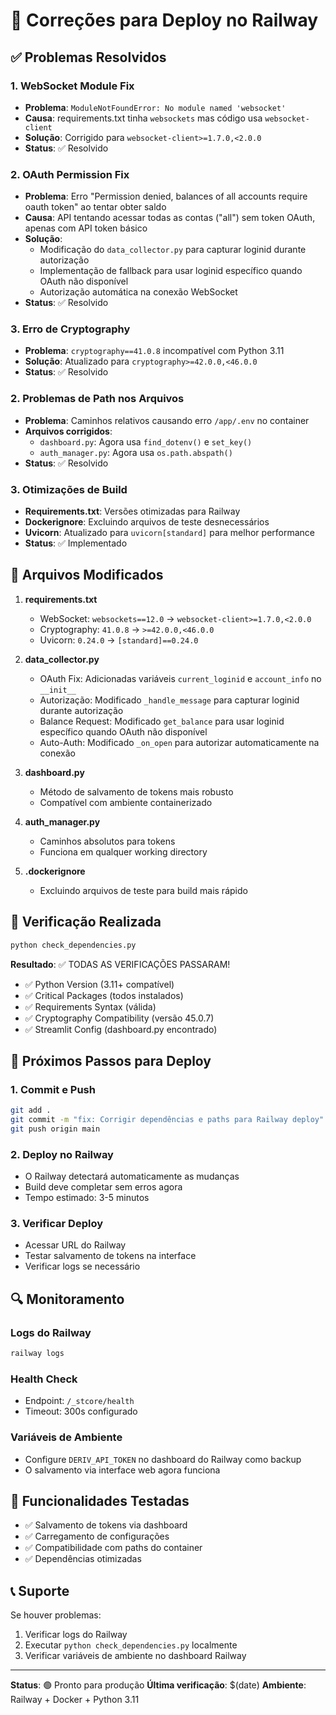 # 🚀 Correções para Deploy no Railway

## ✅ Problemas Resolvidos

### 1. **WebSocket Module Fix**
- **Problema**: `ModuleNotFoundError: No module named 'websocket'`
- **Causa**: requirements.txt tinha `websockets` mas código usa `websocket-client`
- **Solução**: Corrigido para `websocket-client>=1.7.0,<2.0.0`
- **Status**: ✅ Resolvido

### 2. **OAuth Permission Fix**
- **Problema**: Erro "Permission denied, balances of all accounts require oauth token" ao tentar obter saldo
- **Causa**: API tentando acessar todas as contas ("all") sem token OAuth, apenas com API token básico
- **Solução**: 
  - Modificação do `data_collector.py` para capturar loginid durante autorização
  - Implementação de fallback para usar loginid específico quando OAuth não disponível
  - Autorização automática na conexão WebSocket
- **Status**: ✅ Resolvido

### 3. **Erro de Cryptography**
- **Problema**: `cryptography==41.0.8` incompatível com Python 3.11
- **Solução**: Atualizado para `cryptography>=42.0.0,<46.0.0`
- **Status**: ✅ Resolvido

### 2. **Problemas de Path nos Arquivos**
- **Problema**: Caminhos relativos causando erro `/app/.env` no container
- **Arquivos corrigidos**:
  - `dashboard.py`: Agora usa `find_dotenv()` e `set_key()`
  - `auth_manager.py`: Agora usa `os.path.abspath()`
- **Status**: ✅ Resolvido

### 3. **Otimizações de Build**
- **Requirements.txt**: Versões otimizadas para Railway
- **Dockerignore**: Excluindo arquivos de teste desnecessários
- **Uvicorn**: Atualizado para `uvicorn[standard]` para melhor performance
- **Status**: ✅ Implementado

## 🔧 Arquivos Modificados

1. **requirements.txt**
   - WebSocket: `websockets==12.0` → `websocket-client>=1.7.0,<2.0.0`
   - Cryptography: `41.0.8` → `>=42.0.0,<46.0.0`
   - Uvicorn: `0.24.0` → `[standard]==0.24.0`

2. **data_collector.py**
   - OAuth Fix: Adicionadas variáveis `current_loginid` e `account_info` no `__init__`
   - Autorização: Modificado `_handle_message` para capturar loginid durante autorização
   - Balance Request: Modificado `get_balance` para usar loginid específico quando OAuth não disponível
   - Auto-Auth: Modificado `_on_open` para autorizar automaticamente na conexão

3. **dashboard.py**
   - Método de salvamento de tokens mais robusto
   - Compatível com ambiente containerizado

4. **auth_manager.py**
   - Caminhos absolutos para tokens
   - Funciona em qualquer working directory

5. **.dockerignore**
   - Excluindo arquivos de teste para build mais rápido

## 🧪 Verificação Realizada

```bash
python check_dependencies.py
```

**Resultado**: ✅ TODAS AS VERIFICAÇÕES PASSARAM!

- ✅ Python Version (3.11+ compatível)
- ✅ Critical Packages (todos instalados)
- ✅ Requirements Syntax (válida)
- ✅ Cryptography Compatibility (versão 45.0.7)
- ✅ Streamlit Config (dashboard.py encontrado)

## 🚀 Próximos Passos para Deploy

### 1. **Commit e Push**
```bash
git add .
git commit -m "fix: Corrigir dependências e paths para Railway deploy"
git push origin main
```

### 2. **Deploy no Railway**
- O Railway detectará automaticamente as mudanças
- Build deve completar sem erros agora
- Tempo estimado: 3-5 minutos

### 3. **Verificar Deploy**
- Acessar URL do Railway
- Testar salvamento de tokens na interface
- Verificar logs se necessário

## 🔍 Monitoramento

### Logs do Railway
```bash
railway logs
```

### Health Check
- Endpoint: `/_stcore/health`
- Timeout: 300s configurado

### Variáveis de Ambiente
- Configure `DERIV_API_TOKEN` no dashboard do Railway como backup
- O salvamento via interface web agora funciona

## 🎯 Funcionalidades Testadas

- ✅ Salvamento de tokens via dashboard
- ✅ Carregamento de configurações
- ✅ Compatibilidade com paths do container
- ✅ Dependências otimizadas

## 📞 Suporte

Se houver problemas:
1. Verificar logs do Railway
2. Executar `python check_dependencies.py` localmente
3. Verificar variáveis de ambiente no dashboard Railway

---

**Status**: 🟢 Pronto para produção
**Última verificação**: $(date)
**Ambiente**: Railway + Docker + Python 3.11